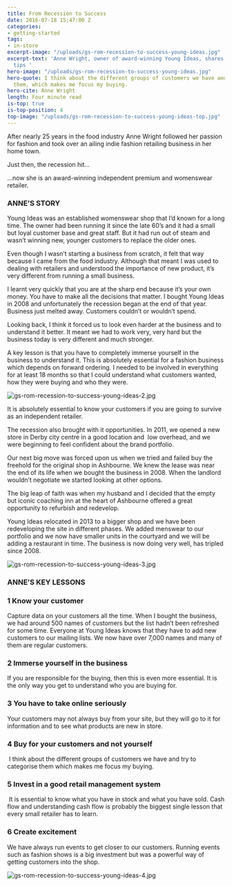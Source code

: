 ```yaml
---
title: From Recession to Success
date: 2016-07-18 15:47:00 Z
categories:
- getting-started
tags:
- in-store
excerpt-image: "/uploads/gs-rom-recession-to-success-young-ideas.jpg"
excerpt-text: 'Anne Wright, owner of award-winning Young Ideas, shares her story and
  tips '
hero-image: "/uploads/gs-rom-recession-to-success-young-ideas.jpg"
hero-quote: I think about the different groups of customers we have and try to categorise
  them, which makes me focus my buying.
hero-cite: Anne Wright
length: Four minute read
is-top: true
is-top-position: 4
top-image: "/uploads/gs-rom-recession-to-success-young-ideas-top.jpg"
---
```


After nearly 25 years in the food industry Anne Wright followed her passion for fashion and took over an ailing indie fashion retailing business in her home town.

Just then, the recession hit... 

…now she is an award-winning independent premium and womenswear retailer. 

### ANNE’S STORY 

Young Ideas was an established womenswear shop that I’d known for a long time. The owner had been running it since the late 60’s and it had a small but loyal customer base and great staff.
But it had run out of steam and wasn’t winning new, younger customers to replace the older ones.

Even though I wasn’t starting a business from scratch, it felt that way because I came from the food industry. Although that meant I was used to dealing with retailers and understood the importance of new product, it’s very different from running a small business.

I learnt very quickly that you are at the sharp end because it’s your own money. You have to make all the decisions that matter. 
I bought Young Ideas in 2008 and unfortunately the recession began at the end of that year. Business just melted away. Customers couldn’t or wouldn’t spend.

Looking back, I think it forced us to look even harder at the business and to understand it better. It meant we had to work very, very hard but the business today is very different and much stronger.

A key lesson is that you have to completely immerse yourself in the business to understand it. This is absolutely essential for a fashion business which depends on forward ordering. I needed to be involved in everything for at least 18 months so that I could understand what customers wanted, how they were buying and who they were.

![gs-rom-recession-to-success-young-ideas-2.jpg](/uploads/gs-rom-recession-to-success-young-ideas-2.jpg)

It is absolutely essential to know your customers if you are going to survive as an independent retailer.

The recession also brought with it opportunities. In 2011, we opened a new store in Derby city centre in a good location and  low overhead, and we were beginning to feel confident about the brand portfolio.

Our next big move was forced upon us when we tried and failed buy the freehold for the original shop in Ashbourne. We knew the lease was near the end of its life when we bought the business in 2008. When the landlord wouldn’t negotiate we started looking at other options.

The big leap of faith was when my husband and I decided that the empty but iconic coaching inn at the heart of Ashbourne offered a great opportunity to refurbish and redevelop.

Young Ideas relocated in 2013 to a bigger shop and we have been redeveloping the site in different phases. We added menswear to our portfolio and we now have smaller units in the courtyard and we will be adding a restaurant in time. The business is now doing very well, has tripled since 2008.

![gs-rom-recession-to-success-young-ideas-3.jpg](/uploads/gs-rom-recession-to-success-young-ideas-3.jpg)

### ANNE’S KEY LESSONS

### 1 Know your customer

Capture data on your customers all the time. When I bought the business, we had around 500 names of customers but the list hadn’t been refreshed for some time. Everyone at Young Ideas knows that they have to add new customers to our mailing lists. We now have over 7,000 names and many of them are regular customers.

### 2 Immerse yourself in the business

If you are responsible for the buying, then this is even more essential. It is the only way you get to understand who you are buying for.

### 3 You have to take online seriously

Your customers may not always buy from your site, but they will go to it for information and to see what products are new in store.

### 4 Buy for your customers and not yourself
 I think about the different groups of customers we have and try to categorise them which makes me focus my buying.
 
### 5 Invest in a good retail management system
 It is essential to know what you have in stock and what you have sold. Cash flow and understanding cash flow is probably the biggest single lesson that every small retailer has to learn.

### 6 Create excitement

We have always run events to get closer to our customers. Running events such as fashion shows is a big investment but was a powerful way of getting customers into the shop. 

![gs-rom-recession-to-success-young-ideas-4.jpg](/uploads/gs-rom-recession-to-success-young-ideas-4.jpg)
